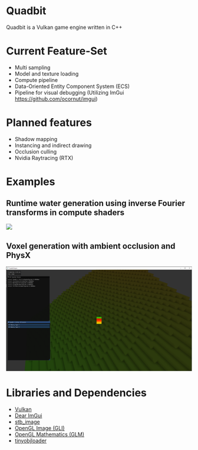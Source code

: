 # Quadbit
Quadbit is a Vulkan game engine written in C++

# Current Feature-Set
- Multi sampling
- Model and texture loading
- Compute pipeline
- Data-Oriented Entity Component System (ECS)
- Pipeline for visual debugging (Utilizing ImGui https://github.com/ocornut/imgui)

# Planned features
- Shadow mapping
- Instancing and indirect drawing
- Occlusion culling
- Nvidia Raytracing (RTX)

# Examples
## Runtime water generation using inverse Fourier transforms in compute shaders
![](Media/Water.gif)

## Voxel generation with ambient occlusion and PhysX
![](Media/Voxels_AO.png)

# Libraries and Dependencies
- [Vulkan](https://www.khronos.org/vulkan/)
- [Dear ImGui](https://github.com/ocornut/imgui)
- [stb_image](https://github.com/nothings/stb)
- [OpenGL Image (GLI)](https://github.com/g-truc/gli)
- [OpenGL Mathematics (GLM)](https://github.com/g-truc/glm)
- [tinyobjloader](https://github.com/syoyo/tinyobjloader)